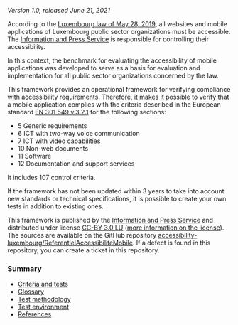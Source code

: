 *Version 1.0, released June 21, 2021*

According to the [Luxembourg law of May 28, 2019](http://legilux.public.lu/eli/etat/leg/loi/2019/05/28/a373/jo), all websites and mobile applications of Luxembourg public sector organizations must be accessible. The [Information and Press Service](https://sip.gouvernement.lu/) is responsible for controlling their accessibility.

In this context, the benchmark for evaluating the accessibility of mobile applications was developed to serve as a basis for evaluation and implementation for all public sector organizations concerned by the law.

This framework provides an operational framework for verifying compliance with accessibility requirements. Therefore, it makes it possible to verify that a mobile application complies with the criteria described in the European standard [EN 301 549 v.3.2.1](https://www.etsi.org/deliver/etsi_en/301500_301599/301549/03.02.01_60/en_301549v030201p.pdf) for the following sections:

- 5 Generic requirements
- 6 ICT with two-way voice communication
- 7 ICT with video capabilities
- 10 Non-web documents
- 11 Software
- 12 Documentation and support services

It includes 107 control criteria.

If the framework has not been updated within 3 years to take into account new standards or technical specifications, it is possible to create your own tests in addition to existing ones.

This framework is published by the [Information and Press Service](https://sip.gouvernement.lu/) and distributed under license [CC-BY 3.0 LU](https://creativecommons.org/licenses/by/3.0/read/) ([more information on the license](../licence.md)). The sources are available on the GitHub repository [accessibility-luxembourg/ReferentielAccessibiliteMobile](https://github.com/accessibility-luxembourg/ReferentielAccessibiliteMobile).
If a defect is found in this repository, you can create a ticket in this repository.


### Summary

- [Criteria and tests](referentiel-technique.md)
- [Glossary](glossaire.md)
- [Test methodology](methodology.md)
- [Test environment](environment.md)
- [References](references.md)

